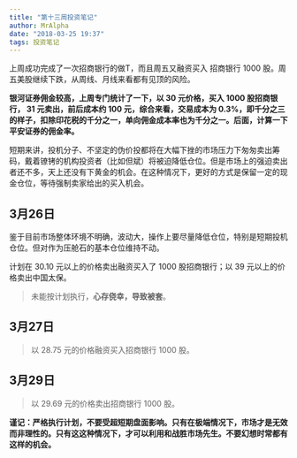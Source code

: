 ```yaml
---
title: "第十三周投资笔记"
author: MrAlpha
date: "2018-03-25 19:37"
tags: 投资笔记
---
```


上周成功完成了一次招商银行的做T，而且周五又融资买入 招商银行 1000 股。周五美股继续下跌，从周线、月线来看都有见顶的风险。

**银河证券佣金较高，上周专门统计了一下，以 30 元价格，买入 1000 股招商银行， 31 元卖出，前后成本约 100 元，综合来看，交易成本为 0.3%，即千分之三的样子，扣除印花税的千分之一，单向佣金成本率也为千分之一。后面，计算一下平安证券的佣金率。**

短期来讲，投机分子、不坚定的伪价投都将在大幅下挫的市场压力下匆匆卖出筹码，戴着镣铐的机构投资者（比如但斌）将被迫降低仓位。但是市场上的强迫卖出者还不多，天上还没有下黄金的机会。在这种情况下，更好的方式是保留一定的现金仓位，等待强制卖家给出的买入机会。

## 3月26日

鉴于目前市场整体环境不明确，波动大，操作上要尽量降低仓位，特别是短期投机仓位。但对作为压舱石的基本仓位维持不动。

计划在 30.10 元以上的价格卖出融资买入了 1000 股招商银行；以 39 元以上的价格卖出中国太保。

> 未能按计划执行，**心存侥幸，导致被套**。

## 3月27日

> 以 28.75 元的价格融资买入招商银行 1000 股。

## 3月29日

> 以 29.69 元的价格卖出招商银行 1000 股。

**谨记：严格执行计划，不要受超短期盘面影响。只有在极端情况下，市场才是无效而非理性的。只有这这种情况下，才可以利用和战胜市场先生。不要幻想时常都有这样的机会。**
